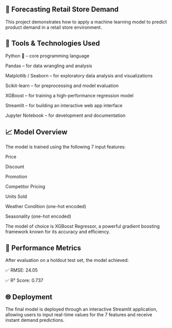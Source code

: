 ## 🛒 Forecasting Retail Store Demand
This project demonstrates how to apply a machine learning model to predict product demand in a retail store environment.

## 🔧 Tools & Technologies Used
Python 🐍 – core programming language

Pandas – for data wrangling and analysis

Matplotlib / Seaborn – for exploratory data analysis and visualizations

Scikit-learn – for preprocessing and model evaluation

XGBoost – for training a high-performance regression model

Streamlit – for building an interactive web app interface

Jupyter Notebook – for development and documentation

## 📈 Model Overview
The model is trained using the following 7 input features:

Price

Discount

Promotion

Competitor Pricing

Units Sold

Weather Condition (one-hot encoded)

Seasonality (one-hot encoded)

The model of choice is XGBoost Regressor, a powerful gradient boosting framework known for its accuracy and efficiency.

## 🧪 Performance Metrics
After evaluation on a holdout test set, the model achieved:

✅ RMSE: 24.05

✅ R² Score: 0.737

## 🌐 Deployment
The final model is deployed through an interactive Streamlit application, allowing users to input real-time values for the 7 features and receive instant demand predictions.


